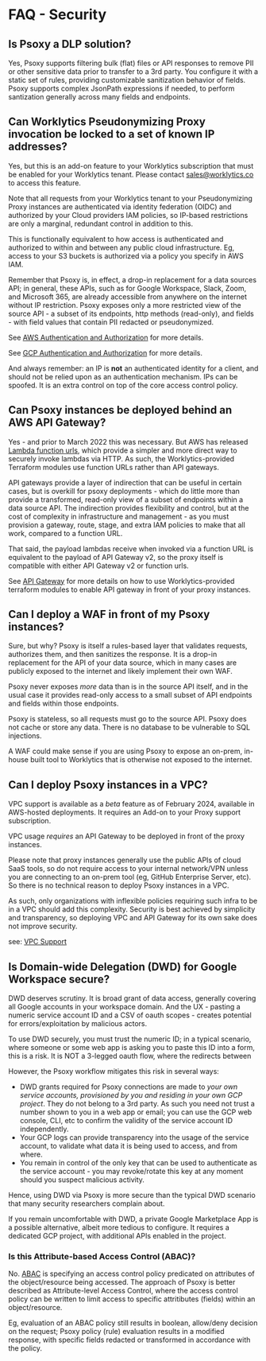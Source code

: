 # FAQ - Security

## Is Psoxy a DLP solution?

Yes, Psoxy supports filtering bulk (flat) files or API responses to remove PII or other sensitive data prior to transfer to a 3rd party. You configure it with a static set of rules, providing customizable sanitization behavior of fields. Psoxy supports complex JsonPath expressions if needed, to perform santization generally across many fields and endpoints.

## Can Worklytics Pseudonymizing Proxy invocation be locked to a set of known IP addresses?

Yes, but this is an add-on feature to your Worklytics subscription that must be enabled for your Worklytics tenant. Please contact [sales@worklytics.co](mailto:sales@worklytics.co) to access this feature.

Note that all requests from your Worklytics tenant to your Pseudonymizing Proxy instances are authenticated via identity federation (OIDC) and authorized by your Cloud providers IAM policies, so IP-based restrictions are only a marginal, redundant control in addition to this.

This is functionally equivalent to how access is authenticated and authorized to within and between any public cloud infrastructure. Eg, access to your S3 buckets is authorized via a policy you specify in AWS IAM.

Remember that Psoxy is, in effect, a drop-in replacement for a data sources API; in general, these APIs, such as for Google Workspace, Slack, Zoom, and Microsoft 365, are already accessible from anywhere on the internet without IP restriction. Psoxy exposes only a more restricted view of the source API - a subset of its endpoints, http methods (read-only), and fields - with field values that contain PII redacted or pseudonymized.

See [AWS Authentication and Authorization](aws/authentication-authorization.md) for more details.

See [GCP Authentication and Authorization](gcp/authentication-authorization.md) for more details.

And always remember: an IP is **not** an authenticated identity for a client, and should not be relied upon as an authentication mechanism. IPs can be spoofed. It is an extra control on top of the core access control policy.

## Can Psoxy instances be deployed behind an AWS API Gateway?

Yes - and prior to March 2022 this was necessary. But AWS has released [Lambda function urls](https://docs.aws.amazon.com/lambda/latest/dg/lambda-urls.html), which provide a simpler and more direct way to securely invoke lambdas via HTTP. As such, the Worklytics-provided Terraform modules use function URLs rather than API gateways.

API gateways provide a layer of indirection that can be useful in certain cases, but is overkill for psoxy deployments - which do little more than provide a transformed, read-only view of a subset of endpoints within a data source API. The indirection provides flexibility and control, but at the cost of complexity in infrastructure and management - as you must provision a gateway, route, stage, and extra IAM policies to make that all work, compared to a function URL.

That said, the payload lambdas receive when invoked via a function URL is equivalent to the payload of API Gateway v2, so the proxy itself is compatible with either API Gateway v2 or function urls.

See [API Gateway](aws/guides/api-gateway.md) for more details on how to use Worklytics-provided terraform modules to enable API gateway in front of your proxy instances.

## Can I deploy a WAF in front of my Psoxy instances?

Sure, but why? Psoxy is itself a rules-based layer that validates requests, authorizes them, and then sanitizes the response. It is a drop-in replacement for the API of your data source, which in many cases are publicly exposed to the internet and likely implement their own WAF.

Psoxy never exposes _more_ data than is in the source API itself, and in the usual case it provides read-only access to a small subset of API endpoints and fields within those endpoints.

Psoxy is stateless, so all requests must go to the source API. Psoxy does not cache or store any data. There is no database to be vulnerable to SQL injections.

A WAF could make sense if you are using Psoxy to expose an on-prem, in-house built tool to Worklytics that is otherwise not exposed to the internet.

## Can I deploy Psoxy instances in a VPC?

VPC support is available as a *beta* feature as of February 2024, available in AWS-hosted deployments. It requires an Add-on to your Proxy support subscription.

VPC usage *requires* an API Gateway to be deployed in front of the proxy instances.

Please note that proxy instances generally use the public APIs of cloud SaaS tools, so do not require access to your internal network/VPN unless you are connecting to an on-prem tool (eg, GitHub Enterprise Server, etc).  So there is no technical reason to deploy Psoxy instances in a VPC.

As such, only organizations with inflexible policies requiring such infra to be in a VPC should add this complexity. Security is best achieved by simplicity and transparency, so deploying VPC and API Gateway for its own sake does not improve security.

see: [VPC Support](aws/guides/lambdas-on-vpc.md)

## Is Domain-wide Delegation (DWD) for Google Workspace secure?

DWD deserves scrutiny. It is broad grant of data access, generally covering all Google accounts in your workspace domain. And the UX - pasting a numeric service account ID and a CSV of oauth scopes - creates potential for errors/exploitation by malicious actors.

To use DWD securely, you must trust the numeric ID; in a typical scenario, where someone or some web app is asking you to paste this ID into a form, this is a risk. It is NOT a 3-legged oauth flow, where the redirects between

However, the Psoxy workflow mitigates this risk in several ways:

- DWD grants required for Psoxy connections are made to _your own service accounts, provisioned by you and residing in your own GCP project_. They do not belong to a 3rd party. As such you need not trust a number shown to you in a web app or email; you can use the GCP web console, CLI, etc to confirm the validity of the service account ID independently.
- Your GCP logs can provide transparency into the usage of the service account, to validate what data it is being used to access, and from where.
- You remain in control of the only key that can be used to authenticate as the service account - you may revoke/rotate this key at any moment should you suspect malicious activity.

Hence, using DWD via Psoxy is more secure than the typical DWD scenario that many security researchers complain about.

If you remain uncomfortable with DWD, a private Google Marketplace App is a possible alternative, albeit more tedious to configure. It requires a dedicated GCP project, with additional APIs enabled in the project.


### Is this Attribute-based Access Control (ABAC)?
No. [ABAC](https://en.wikipedia.org/wiki/Attribute-based_access_control) is specifying an access control policy predicated on attributes of the object/resource being accessed. The approach of Psoxy is better described as Attribute-level Access Control, where the access control policy can be written to limit access to specific attritibutes (fields) within an object/resource.

Eg, evaluation of an ABAC policy still results in boolean, allow/deny decision on the request; Psoxy policy (rule) evaluation results in a modified response, with specific fields redacted or transformed in accordance with the policy.
